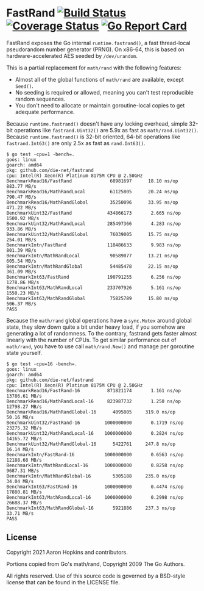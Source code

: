 FastRand [![Build Status](https://github.com/die-net/fastrand/actions/workflows/go-test.yml/badge.svg)](https://github.com/die-net/fastrand/actions/workflows/go-test.yml) [![Coverage Status](https://coveralls.io/repos/github/die-net/fastrand/badge.svg?branch=main)](https://coveralls.io/github/die-net/fastrand?branch=main) [![Go Report Card](https://goreportcard.com/badge/github.com/die-net/fastrand)](https://goreportcard.com/report/github.com/die-net/fastrand)
========

FastRand exposes the Go internal `runtime.fastrand()`, a fast thread-local pseudorandom
number generator (PRNG).  On x86-64, this is based on hardware-accelerated
AES seeded by `/dev/urandom`.

This is a partial replacement for `math/rand` with the following features:

- Almost all of the global functions of `math/rand` are available, except `Seed()`.
- No seeding is required or allowed, meaning you can't test reproducible random sequences.
- You don't need to allocate or maintain goroutine-local copies to get adequate performance.

Because `runtime.fastrand()` doesn't have any locking overhead, simple 32-bit operations
like `fastrand.Uint32()` are 5.9x as fast as `math/rand.Uint32()`.  Because
`runtime.fastrand()` is 32-bit oriented, 64-bit operations like
`fastrand.Int63()` are only 2.5x as fast as `rand.Int63()`.

```
$ go test -cpu=1 -bench=.
goos: linux
goarch: amd64
pkg: github.com/die-net/fastrand
cpu: Intel(R) Xeon(R) Platinum 8175M CPU @ 2.50GHz
BenchmarkRead16/FastRand              68981697	    18.10 ns/op	       883.77 MB/s
BenchmarkRead16/MathRandLocal         61125805	    20.24 ns/op	       790.47 MB/s
BenchmarkRead16/MathRandGlobal        35250096	    33.95 ns/op	       471.22 MB/s
BenchmarkUint32/FastRand             434866173	     2.665 ns/op      1500.92 MB/s
BenchmarkUint32/MathRandLocal        285497366	     4.283 ns/op       933.86 MB/s
BenchmarkUint32/MathRandGlobal        76039005	    15.75 ns/op	       254.01 MB/s
BenchmarkIntn/FastRand               118486633	     9.983 ns/op       801.39 MB/s
BenchmarkIntn/MathRandLocal           90589077	    13.21 ns/op	       605.54 MB/s
BenchmarkIntn/MathRandGlobal          54485478	    22.15 ns/op	       361.09 MB/s
BenchmarkInt63/FastRand              190791255	     6.256 ns/op      1278.86 MB/s
BenchmarkInt63/MathRandLocal         233707926	     5.161 ns/op      1550.23 MB/s
BenchmarkInt63/MathRandGlobal         75825789	    15.80 ns/op	       506.37 MB/s
PASS
```

Because the `math/rand` global operations have a `sync.Mutex` around global state,
they slow down quite a bit under heavy load, if you somehow are generating a
lot of randomness.  To the contrary, fastrand gets faster almost linearly
with the number of CPUs.  To get similar performance out of `math/rand`, you
have to use call `math/rand.New()` and manage per goroutine state yourself.

```
$ go test -cpu=16 -bench=.
goos: linux
goarch: amd64
pkg: github.com/die-net/fastrand
cpu: Intel(R) Xeon(R) Platinum 8175M CPU @ 2.50GHz
BenchmarkRead16/FastRand-16          871821174	     1.161 ns/op     13786.61 MB/s
BenchmarkRead16/MathRandLocal-16     823987732	     1.250 ns/op     12798.27 MB/s
BenchmarkRead16/MathRandGlobal-16      4095805	   319.0 ns/op	        50.16 MB/s
BenchmarkUint32/FastRand-16         1000000000	     0.1719 ns/op    23275.32 MB/s
BenchmarkUint32/MathRandLocal-16    1000000000	     0.2824 ns/op    14165.72 MB/s
BenchmarkUint32/MathRandGlobal-16      5422761	   247.8 ns/op	        16.14 MB/s
BenchmarkIntn/FastRand-16           1000000000	     0.6563 ns/op    12188.68 MB/s
BenchmarkIntn/MathRandLocal-16      1000000000	     0.8258 ns/op     9687.31 MB/s
BenchmarkIntn/MathRandGlobal-16        5305188	   235.0 ns/op	        34.04 MB/s
BenchmarkInt63/FastRand-16          1000000000	     0.4474 ns/op    17880.81 MB/s
BenchmarkInt63/MathRandLocal-16     1000000000	     0.2998 ns/op    26688.37 MB/s
BenchmarkInt63/MathRandGlobal-16       5921886	   237.3 ns/op	        33.71 MB/s
PASS
```


License
-------
Copyright 2021 Aaron Hopkins and contributors.

Portions copied from Go's math/rand, Copyright 2009 The Go Authors.

All rights reserved.  Use of this source code is governed by a BSD-style
license that can be found in the LICENSE file.
